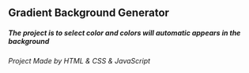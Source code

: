 <h2>Gradient Background Generator</h2>
<h5> The project is to select color and colors will automatic appears in the background </h5>
<h6>Project Made by HTML & CSS & JavaScript</h6>
